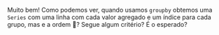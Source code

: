 Muito bem! Como podemos ver, quando usamos `groupby` obtemos uma `Series` com uma linha com cada valor agregado e um índice para cada grupo, mas e a ordem 🔢? Segue algum critério? É o esperado?
